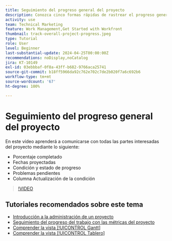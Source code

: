 ```yaml
---
title: Seguimiento del progreso general del proyecto
description: Conozca cinco formas rápidas de rastrear el progreso general del proyecto.
activity: use
team: Technical Marketing
feature: Work Management,Get Started with Workfront
thumbnail: track-overall-project-progress.jpeg
type: Tutorial
role: User
level: Beginner
last-substantial-update: 2024-04-25T00:00:00Z
recommendations: noDisplay,noCatalog
jira: KT-10149
exl-id: 03ebbbaf-0f8a-43ff-b682-9766aca25741
source-git-commit: b18ff5966da92c762e702c7de2b020f7a6c692b6
workflow-type: tm+mt
source-wordcount: '67'
ht-degree: 100%

---
```


# Seguimiento del progreso general del proyecto

En este vídeo aprenderá a comunicarse con todas las partes interesadas del proyecto mediante lo siguiente:

* Porcentaje completado
* Fechas proyectadas
* Condición y estado de progreso
* Problemas pendientes
* Columna Actualización de la condición

>[!VIDEO](https://video.tv.adobe.com/v/3428748/?quality=12&learn=on)

## Tutoriales recomendados sobre este tema

* [Introducción a la administración de un proyecto](/help/manage-work/projects/getting-started-manage-a-project.md)
* [Seguimiento del progreso del trabajo con las métricas del proyecto](/help/manage-work/projects/track-work-progress-with-project-metrics.md)
* [Comprender la vista [!UICONTROL Gantt]](/help/manage-work/projects/understand-the-gantt-view.md)
* [Comprender la vista [!UICONTROL Tablero]](/help/manage-work/projects/understand-the-board-view.md)
